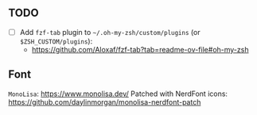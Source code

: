 ## TODO

- [ ] Add `fzf-tab` plugin to `~/.oh-my-zsh/custom/plugins` (or `$ZSH_CUSTOM/plugins`):
  - https://github.com/Aloxaf/fzf-tab?tab=readme-ov-file#oh-my-zsh

## Font

`MonoLisa`: https://www.monolisa.dev/
Patched with NerdFont icons: https://github.com/daylinmorgan/monolisa-nerdfont-patch
